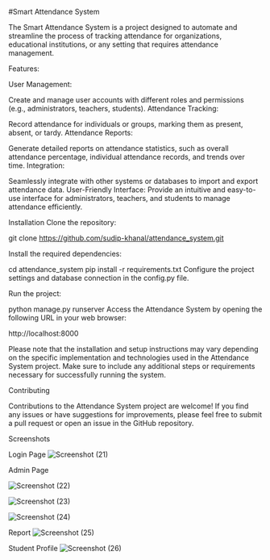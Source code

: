 #Smart Attendance System

The Smart Attendance System is a project designed to automate and streamline the process of tracking attendance for organizations, educational institutions, or any setting that requires attendance management.

Features:

User Management:

Create and manage user accounts with different roles and permissions (e.g., administrators, teachers, students).
Attendance Tracking:

Record attendance for individuals or groups, marking them as present, absent, or tardy.
Attendance Reports:

Generate detailed reports on attendance statistics, such as overall attendance percentage, individual attendance records, and trends over time.
Integration: 

Seamlessly integrate with other systems or databases to import and export attendance data.
User-Friendly Interface: Provide an intuitive and easy-to-use interface for administrators, teachers, and students to manage attendance efficiently.


Installation
Clone the repository:

git clone https://github.com/sudip-khanal/attendance_system.git

Install the required dependencies:

cd attendance_system
pip install -r requirements.txt
Configure the project settings and database connection in the config.py file.

Run the project:

python manage.py runserver
Access the Attendance System by opening the following URL in your web browser:

http://localhost:8000

Please note that the installation and setup instructions may vary depending on the specific implementation and technologies used in the Attendance System project. Make sure to include any additional steps or requirements necessary for successfully running the system.

Contributing


Contributions to the Attendance System project are welcome! If you find any issues or have suggestions for improvements, please feel free to submit a pull request or open an issue in the GitHub repository.

Screenshots

Login Page
![Screenshot (21)](https://github.com/sudip-khanal/attendance_system/assets/101724348/56561b49-174a-4b3f-80b1-c353bdffad84)

Admin Page

![Screenshot (22)](https://github.com/sudip-khanal/attendance_system/assets/101724348/8519adc8-7c21-47bf-919b-3cd446c8b620)

![Screenshot (23)](https://github.com/sudip-khanal/attendance_system/assets/101724348/96fa3959-1951-49e7-b657-e8012fd360f7)

![Screenshot (24)](https://github.com/sudip-khanal/attendance_system/assets/101724348/05d2964f-b722-464e-90f6-03d81f14f753)

Report
![Screenshot (25)](https://github.com/sudip-khanal/attendance_system/assets/101724348/6c63e862-1c67-4680-8a4a-0477e0e64209)

Student Profile
![Screenshot (26)](https://github.com/sudip-khanal/attendance_system/assets/101724348/3df52e2e-26f7-489a-862b-24e57bc970e4)
